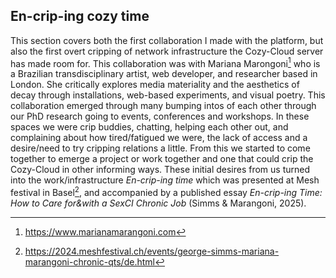 ## En-crip-ing cozy time

This section covers both the first collaboration I made with the platform, but also the first overt cripping of network infrastructure the Cozy-Cloud server has made room for. This collaboration was with Mariana Marongoni[^r8] who is a Brazilian transdisciplinary artist, web developer, and researcher based in London. She critically explores media materiality and the aesthetics of decay through installations, web-based experiments, and visual poetry. This collaboration emerged through many bumping intos of each other through our PhD research going to events, conferences and workshops. In these spaces we were crip buddies, chatting, helping each other out, and complaining about how tired/fatigued we were, the lack of access and a desire/need to try cripping relations a little. From this we started to come together to emerge a project or work together and one that could crip the Cozy-Cloud in other informing ways. These initial desires from us turned into the work/infrastructure *En-crip-ing time* which was presented at Mesh festival in Basel[^r9], and accompanied by a published essay *En-crip-ing Time: How to Care for&with a SexCI Chronic Job* (Simms & Marangoni, 2025).

[^r8]: https://www.marianamarangoni.com
[^r9]: https://2024.meshfestival.ch/events/george-simms-mariana-marangoni-chronic-qts/de.html
